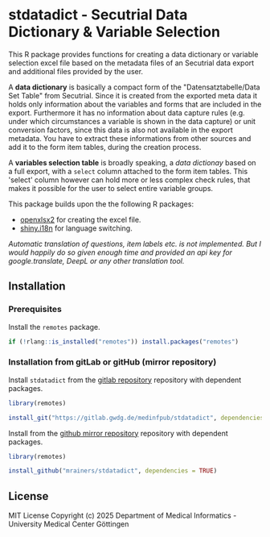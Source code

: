 
# stdatadict - Secutrial Data Dictionary & Variable Selection

This R package provides functions for creating a data dictionary or variable selection excel file based on the metadata files of an Secutrial data export and additional files provided by the user.

A **data dictionary** is basically a compact form of the "Datensatztabelle/Data Set Table" from Secutrial. Since it is created from the exported meta data it holds only information about the variables and forms that are included in the export. Furthermore it has no information about data capture rules (e.g. under which circumstances a variable is shown in the data capture) or unit conversion factors, since this data is also not available in the export metadata. You have to extract these informations from other sources and add it to the form item tables, during the creation process.

A **variables selection table** is broadly speaking, a *data dictionay* based on a full export, with a `select` column attached to the form item tables. This 'select' column however can hold more or less complex check rules, that makes it possible for the user to select entire variable groups. 

This package builds upon the the following R packages:

- [openxlsx2](https://janmarvin.github.io/openxlsx2/) for creating the excel file.
- [shiny.i18n](https://appsilon.github.io/shiny.i18n/) for language switching. 

*Automatic translation of questions, item labels etc. is not implemented. But I would happily do so given enough time and provided an api key for google.translate, DeepL or any other translation tool.*


## Installation

### Prerequisites

Install the `remotes` package.

``` r
if (!rlang::is_installed("remotes")) install.packages("remotes")
```

### Installation from gitLab or gitHub (mirror repository)

Install `stdatadict` from the [gitlab repository](https://gitlab.gwdg.de/medinfpub/stdatadict) 
repository with dependent packages.

``` r
library(remotes)

install_git("https://gitlab.gwdg.de/medinfpub/stdatadict", dependencies = TRUE)
```

Install from the [github mirror repository](https://github.com/mrainers/stdatadict) 
repository with dependent packages.

``` r
library(remotes)

install_github("mrainers/stdatadict", dependencies = TRUE)
```



<!--

## Secutrial ExportOption Requirements
test
-->


## License

MIT License Copyright (c) 2025 Department of Medical Informatics - University Medical Center Göttingen
